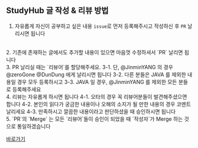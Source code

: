 ## StudyHub 글 작성 & 리뷰 방법

1. 자유롭게 자신이 공부하고 싶은 내용 `issue`로 먼저 등록해주시고 작성하신 후 `PR` 날리시면 됩니다
<br/>
2. 기존에 존재하는 글에서도 추가할 내용이 있으면 마음껏 수정하셔서 `PR` 날리면 됩니다
<br/>
3. PR 날리실 때는 `리뷰어`를 할당해주세요.
3-1. 단, @JinminYANG 의 경우 @zeroGone @DunDung 에게 날리시면 됩니다
3-2. 다른 분들은 JAVA 를 제외한 내용일 경우 모두 등록하시고
3-3. JAVA 일 경우, @JinminYANG 를 제외한 모든 분들로 등록해주세요
<br/>
4. 리뷰는 자유롭게 하시면 됩니다
4-1.  오타의 경우 꼭 리뷰어분들이 발견해주셨으면 합니다
4-2. 본인의 읽다가 궁금한 내용이나 오해의 소지가 될 만한 내용의 경우 코멘트 날리세요
4-3. 만족하시고 깔끔한 내용이라고 판단하셨을 때 승인하시면 됩니다
<br/>
5. `PR`의 `Merge` 는 모든 `리뷰어`들이 승인이 되었을 때 `작성자`가 Merge 하는 것으로 통일하겠습니다


[바로가기](https://github.com/Team-ITDA/studyhub/issues/21)
